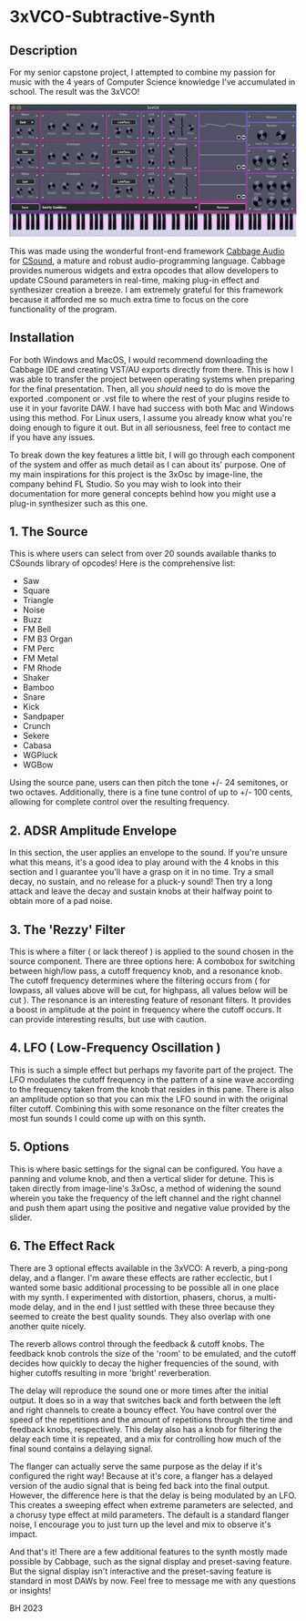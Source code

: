 # 3xVCO-Subtractive-Synth
## Description
For my senior capstone project, I attempted to combine my passion for music with the 4 years of Computer Science knowledge I've accumulated in school. The result was the 3xVCO!

![Imitation of the 3xOsc by image-line](3XVCO/imgs/Synth.png)

This was made using the wonderful front-end framework [Cabbage Audio](https://cabbageaudio.com) for [CSound](https://csound.com), a mature and robust audio-programming language. Cabbage provides numerous widgets and extra opcodes that allow developers to update CSound parameters in real-time, making plug-in effect and synthesizer creation a breeze. I am extremely grateful for this framework because it afforded me so much extra time to focus on the core functionality of the program.

## Installation 

For both Windows and MacOS, I would recommend downloading the Cabbage IDE and creating VST/AU exports directly from there. This is how I was able to transfer the project between operating systems when preparing for the final presentation. Then, all you *should* need to do is move the exported .component or .vst file to where the rest of your plugins reside to use it in your favorite DAW. I have had success with both Mac and Windows using this method. For Linux users, I assume you already know what you're doing enough to figure it out. But in all seriousness, feel free to contact me if you have any issues.

To break down the key features a little bit, I will go through each component of the system and offer as much detail as I can about its' purpose. One of my main inspirations for this project is the 3xOsc by image-line, the company behind FL Studio. So you may wish to look into their documentation for more general concepts behind how you might use a plug-in synthesizer such as this one.

## 1. The Source

This is where users can select from over 20 sounds available thanks to CSounds library of opcodes! Here is the comprehensive list:

* Saw 
* Square 
* Triangle 
* Noise 
* Buzz 
* FM Bell 
* FM B3 Organ 
* FM Perc 
* FM Metal 
* FM Rhode 
* Shaker 
* Bamboo 
* Snare 
* Kick 
* Sandpaper 
* Crunch 
* Sekere 
* Cabasa 
* WGPluck 
* WGBow

Using the source pane, users can then pitch the tone +/- 24 semitones, or two octaves. Additionally, there is a fine tune control of up to +/- 100 cents, allowing for complete control over the resulting frequency.

## 2. ADSR Amplitude Envelope

In this section, the user applies an envelope to the sound. If you're unsure what this means, it's a good idea to play around with the 4 knobs in this section and I guarantee you'll have a grasp on it in no time. Try a small decay, no sustain, and no release for a pluck-y sound! Then try a long attack and leave the decay and sustain knobs at their halfway point to obtain more of a pad noise.

## 3. The 'Rezzy' Filter

This is where a filter ( or lack thereof ) is applied to the sound chosen in the source component. There are three options here: A combobox for switching between high/low pass, a cutoff frequency knob, and a resonance knob. The cutoff frequency determines where the filtering occurs from ( for lowpass, all values above will be cut, for highpass, all values below will be cut ). The resonance is an interesting feature of resonant filters. It provides a boost in amplitude at the point in frequency where the cutoff occurs. It can provide interesting results, but use with caution.

## 4. LFO ( Low-Frequency Oscillation )

This is such a simple effect but perhaps my favorite part of the project. The LFO modulates the cutoff frequency in the pattern of a sine wave according to the frequency taken from the knob that resides in this pane. There is also an amplitude option so that you can mix the LFO sound in with the original filter cutoff. Combining this with some resonance on the filter creates the most fun sounds I could come up with on this synth.

## 5. Options

This is where basic settings for the signal can be configured. You have a panning and volume knob, and then a vertical slider for detune. This is taken directly from image-line's 3xOsc, a method of widening the sound wherein you take the frequency of the left channel and the right channel and push them apart using the positive and negative value provided by the slider.

## 6. The Effect Rack

There are 3 optional effects available in the 3xVCO: A reverb, a ping-pong delay, and a flanger. I'm aware these effects are rather ecclectic, but I wanted some basic additional processing to be possible all in one place with my synth. I experimented with distortion, phasers, chorus, a multi-mode delay, and in the end I just settled with these three because they seemed to create the best quality sounds. They also overlap with one another quite nicely. 

The reverb allows control through the feedback & cutoff knobs. The feedback knob controls the size of the 'room' to be emulated, and the cutoff decides how quickly to decay the higher frequencies of the sound, with higher cutoffs resulting in more 'bright' reverberation.

The delay will reproduce the sound one or more times after the initial output. It does so in a way that switches back and forth between the left and right channels to create a bouncy effect. You have control over the speed of the repetitions and the amount of repetitions through the time and feedback knobs, respectively. This delay also has a knob for filtering the delay each time it is repeated, and a mix for controlling how much of the final sound contains a delaying signal.

The flanger can actually serve the same purpose as the delay if it's configured the right way! Because at it's core, a flanger has a delayed version of the audio signal that is being fed back into the final output. However, the difference here is that the delay is being modulated by an LFO. This creates a sweeping effect when extreme parameters are selected, and a chorusy type effect at mild parameters. The default is a standard flanger noise, I encourage you to just turn up the level and mix to observe it's impact.

And that's it! There are a few additional features to the synth mostly made possible by Cabbage, such as the signal display and preset-saving feature. But the signal display isn't interactive and the preset-saving feature is standard in most DAWs by now. Feel free to message me with any questions or insights!


BH 2023
